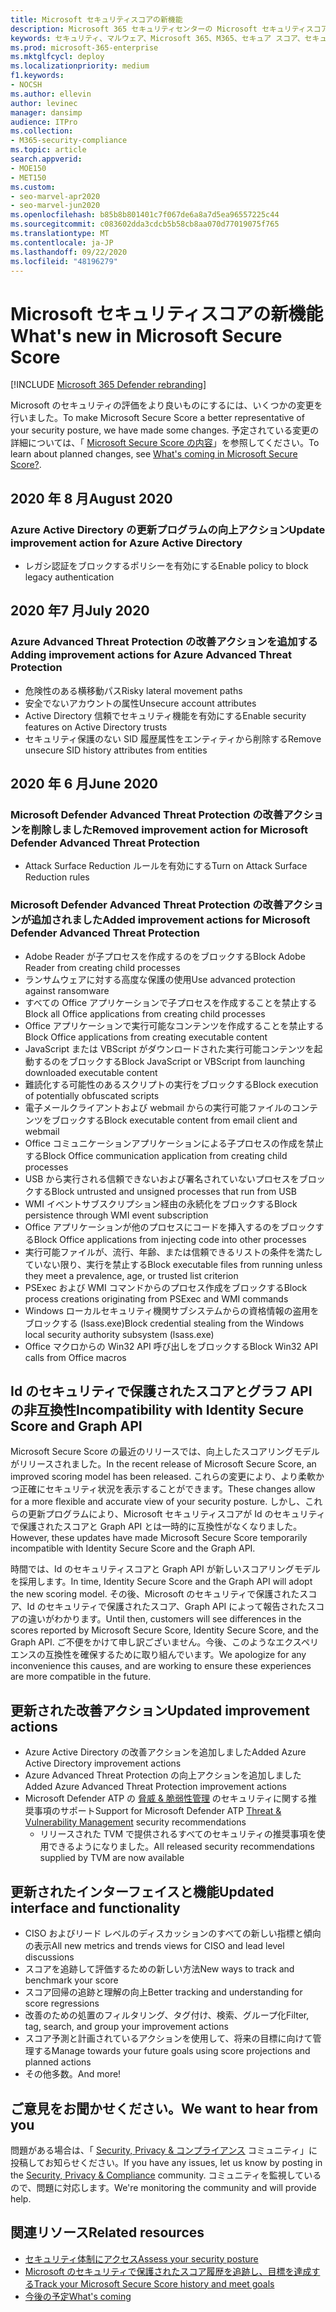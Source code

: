 ```yaml
---
title: Microsoft セキュリティスコアの新機能
description: Microsoft 365 セキュリティセンターの Microsoft セキュリティスコアに対して発生した新しい変更点について説明します。
keywords: セキュリティ、マルウェア、Microsoft 365、M365、セキュア スコア、セキュリティ センター、改善のための処置
ms.prod: microsoft-365-enterprise
ms.mktglfcycl: deploy
ms.localizationpriority: medium
f1.keywords:
- NOCSH
ms.author: ellevin
author: levinec
manager: dansimp
audience: ITPro
ms.collection:
- M365-security-compliance
ms.topic: article
search.appverid:
- MOE150
- MET150
ms.custom:
- seo-marvel-apr2020
- seo-marvel-jun2020
ms.openlocfilehash: b85b8b801401c7f067de6a8a7d5ea96557225c44
ms.sourcegitcommit: c083602dda3cdcb5b58cb8aa070d77019075f765
ms.translationtype: MT
ms.contentlocale: ja-JP
ms.lasthandoff: 09/22/2020
ms.locfileid: "48196279"
---
```

# <a name="whats-new-in-microsoft-secure-score"></a><span data-ttu-id="f2f0c-104">Microsoft セキュリティスコアの新機能</span><span class="sxs-lookup"><span data-stu-id="f2f0c-104">What's new in Microsoft Secure Score</span></span>

[!INCLUDE [Microsoft 365 Defender rebranding](../includes/microsoft-defender.md)]


<span data-ttu-id="f2f0c-105">Microsoft のセキュリティの評価をより良いものにするには、いくつかの変更を行いました。</span><span class="sxs-lookup"><span data-stu-id="f2f0c-105">To make Microsoft Secure Score a better representative of your security posture, we have made some changes.</span></span> <span data-ttu-id="f2f0c-106">予定されている変更の詳細については、「 [Microsoft Secure Score の内容](microsoft-secure-score-whats-coming.md)」を参照してください。</span><span class="sxs-lookup"><span data-stu-id="f2f0c-106">To learn about planned changes, see [What's coming in Microsoft Secure Score?](microsoft-secure-score-whats-coming.md).</span></span>

## <a name="august-2020"></a><span data-ttu-id="f2f0c-107">2020 年 8 月</span><span class="sxs-lookup"><span data-stu-id="f2f0c-107">August 2020</span></span>

### <a name="update-improvement-action-for-azure-active-directory"></a><span data-ttu-id="f2f0c-108">Azure Active Directory の更新プログラムの向上アクション</span><span class="sxs-lookup"><span data-stu-id="f2f0c-108">Update improvement action for Azure Active Directory</span></span>

- <span data-ttu-id="f2f0c-109">レガシ認証をブロックするポリシーを有効にする</span><span class="sxs-lookup"><span data-stu-id="f2f0c-109">Enable policy to block legacy authentication</span></span>

## <a name="july-2020"></a><span data-ttu-id="f2f0c-110">2020 年7 月</span><span class="sxs-lookup"><span data-stu-id="f2f0c-110">July 2020</span></span>

### <a name="adding-improvement-actions-for-azure-advanced-threat-protection"></a><span data-ttu-id="f2f0c-111">Azure Advanced Threat Protection の改善アクションを追加する</span><span class="sxs-lookup"><span data-stu-id="f2f0c-111">Adding improvement actions for Azure Advanced Threat Protection</span></span>

- <span data-ttu-id="f2f0c-112">危険性のある横移動パス</span><span class="sxs-lookup"><span data-stu-id="f2f0c-112">Risky lateral movement paths</span></span>
- <span data-ttu-id="f2f0c-113">安全でないアカウントの属性</span><span class="sxs-lookup"><span data-stu-id="f2f0c-113">Unsecure account attributes</span></span>
- <span data-ttu-id="f2f0c-114">Active Directory 信頼でセキュリティ機能を有効にする</span><span class="sxs-lookup"><span data-stu-id="f2f0c-114">Enable security features on Active Directory trusts</span></span>
- <span data-ttu-id="f2f0c-115">セキュリティ保護のない SID 履歴属性をエンティティから削除する</span><span class="sxs-lookup"><span data-stu-id="f2f0c-115">Remove unsecure SID history attributes from entities</span></span>

## <a name="june-2020"></a><span data-ttu-id="f2f0c-116">2020 年 6 月</span><span class="sxs-lookup"><span data-stu-id="f2f0c-116">June 2020</span></span>

### <a name="removed-improvement-action-for-microsoft-defender-advanced-threat-protection"></a><span data-ttu-id="f2f0c-117">Microsoft Defender Advanced Threat Protection の改善アクションを削除しました</span><span class="sxs-lookup"><span data-stu-id="f2f0c-117">Removed improvement action for Microsoft Defender Advanced Threat Protection</span></span>

* <span data-ttu-id="f2f0c-118">Attack Surface Reduction ルールを有効にする</span><span class="sxs-lookup"><span data-stu-id="f2f0c-118">Turn on Attack Surface Reduction rules</span></span>

### <a name="added-improvement-actions-for-microsoft-defender-advanced-threat-protection"></a><span data-ttu-id="f2f0c-119">Microsoft Defender Advanced Threat Protection の改善アクションが追加されました</span><span class="sxs-lookup"><span data-stu-id="f2f0c-119">Added improvement actions for Microsoft Defender Advanced Threat Protection</span></span>

* <span data-ttu-id="f2f0c-120">Adobe Reader が子プロセスを作成するのをブロックする</span><span class="sxs-lookup"><span data-stu-id="f2f0c-120">Block Adobe Reader from creating child processes</span></span>
* <span data-ttu-id="f2f0c-121">ランサムウェアに対する高度な保護の使用</span><span class="sxs-lookup"><span data-stu-id="f2f0c-121">Use advanced protection against ransomware</span></span>
* <span data-ttu-id="f2f0c-122">すべての Office アプリケーションで子プロセスを作成することを禁止する</span><span class="sxs-lookup"><span data-stu-id="f2f0c-122">Block all Office applications from creating child processes</span></span>
* <span data-ttu-id="f2f0c-123">Office アプリケーションで実行可能なコンテンツを作成することを禁止する</span><span class="sxs-lookup"><span data-stu-id="f2f0c-123">Block Office applications from creating executable content</span></span>
* <span data-ttu-id="f2f0c-124">JavaScript または VBScript がダウンロードされた実行可能コンテンツを起動するのをブロックする</span><span class="sxs-lookup"><span data-stu-id="f2f0c-124">Block JavaScript or VBScript from launching downloaded executable content</span></span>
* <span data-ttu-id="f2f0c-125">難読化する可能性のあるスクリプトの実行をブロックする</span><span class="sxs-lookup"><span data-stu-id="f2f0c-125">Block execution of potentially obfuscated scripts</span></span>
* <span data-ttu-id="f2f0c-126">電子メールクライアントおよび webmail からの実行可能ファイルのコンテンツをブロックする</span><span class="sxs-lookup"><span data-stu-id="f2f0c-126">Block executable content from email client and webmail</span></span>
* <span data-ttu-id="f2f0c-127">Office コミュニケーションアプリケーションによる子プロセスの作成を禁止する</span><span class="sxs-lookup"><span data-stu-id="f2f0c-127">Block Office communication application from creating child processes</span></span>
* <span data-ttu-id="f2f0c-128">USB から実行される信頼できないおよび署名されていないプロセスをブロックする</span><span class="sxs-lookup"><span data-stu-id="f2f0c-128">Block untrusted and unsigned processes that run from USB</span></span>
* <span data-ttu-id="f2f0c-129">WMI イベントサブスクリプション経由の永続化をブロックする</span><span class="sxs-lookup"><span data-stu-id="f2f0c-129">Block persistence through WMI event subscription</span></span>
* <span data-ttu-id="f2f0c-130">Office アプリケーションが他のプロセスにコードを挿入するのをブロックする</span><span class="sxs-lookup"><span data-stu-id="f2f0c-130">Block Office applications from injecting code into other processes</span></span>
* <span data-ttu-id="f2f0c-131">実行可能ファイルが、流行、年齢、または信頼できるリストの条件を満たしていない限り、実行を禁止する</span><span class="sxs-lookup"><span data-stu-id="f2f0c-131">Block executable files from running unless they meet a prevalence, age, or trusted list criterion</span></span>
* <span data-ttu-id="f2f0c-132">PSExec および WMI コマンドからのプロセス作成をブロックする</span><span class="sxs-lookup"><span data-stu-id="f2f0c-132">Block process creations originating from PSExec and WMI commands</span></span>
* <span data-ttu-id="f2f0c-133">Windows ローカルセキュリティ機関サブシステムからの資格情報の盗用をブロックする (lsass.exe)</span><span class="sxs-lookup"><span data-stu-id="f2f0c-133">Block credential stealing from the Windows local security authority subsystem (lsass.exe)</span></span>
* <span data-ttu-id="f2f0c-134">Office マクロからの Win32 API 呼び出しをブロックする</span><span class="sxs-lookup"><span data-stu-id="f2f0c-134">Block Win32 API calls from Office macros</span></span>

## <a name="incompatibility-with-identity-secure-score-and-graph-api"></a><span data-ttu-id="f2f0c-135">Id のセキュリティで保護されたスコアとグラフ API の非互換性</span><span class="sxs-lookup"><span data-stu-id="f2f0c-135">Incompatibility with Identity Secure Score and Graph API</span></span>

<span data-ttu-id="f2f0c-136">Microsoft Secure Score の最近のリリースでは、向上したスコアリングモデルがリリースされました。</span><span class="sxs-lookup"><span data-stu-id="f2f0c-136">In the recent release of Microsoft Secure Score, an improved scoring model has been released.</span></span> <span data-ttu-id="f2f0c-137">これらの変更により、より柔軟かつ正確にセキュリティ状況を表示することができます。</span><span class="sxs-lookup"><span data-stu-id="f2f0c-137">These changes allow for a more flexible and accurate view of your security posture.</span></span> <span data-ttu-id="f2f0c-138">しかし、これらの更新プログラムにより、Microsoft セキュリティスコアが Id のセキュリティで保護されたスコアと Graph API とは一時的に互換性がなくなりました。</span><span class="sxs-lookup"><span data-stu-id="f2f0c-138">However, these updates have made Microsoft Secure Score temporarily incompatible with Identity Secure Score and the Graph API.</span></span>

<span data-ttu-id="f2f0c-139">時間では、Id のセキュリティスコアと Graph API が新しいスコアリングモデルを採用します。</span><span class="sxs-lookup"><span data-stu-id="f2f0c-139">In time, Identity Secure Score and the Graph API will adopt the new scoring model.</span></span> <span data-ttu-id="f2f0c-140">その後、Microsoft のセキュリティで保護されたスコア、Id のセキュリティで保護されたスコア、Graph API によって報告されたスコアの違いがわかります。</span><span class="sxs-lookup"><span data-stu-id="f2f0c-140">Until then, customers will see differences in the scores reported by Microsoft Secure Score, Identity Secure Score, and the Graph API.</span></span> <span data-ttu-id="f2f0c-141">ご不便をかけて申し訳ございません。今後、このようなエクスペリエンスの互換性を確保するために取り組んでいます。</span><span class="sxs-lookup"><span data-stu-id="f2f0c-141">We apologize for any inconvenience this causes, and are working to ensure these experiences are more compatible in the future.</span></span>

## <a name="updated-improvement-actions"></a><span data-ttu-id="f2f0c-142">更新された改善アクション</span><span class="sxs-lookup"><span data-stu-id="f2f0c-142">Updated improvement actions</span></span>

- <span data-ttu-id="f2f0c-143">Azure Active Directory の改善アクションを追加しました</span><span class="sxs-lookup"><span data-stu-id="f2f0c-143">Added Azure Active Directory improvement actions</span></span>
- <span data-ttu-id="f2f0c-144">Azure Advanced Threat Protection の向上アクションを追加しました</span><span class="sxs-lookup"><span data-stu-id="f2f0c-144">Added Azure Advanced Threat Protection improvement actions</span></span>
- <span data-ttu-id="f2f0c-145">Microsoft Defender ATP の [脅威 & 脆弱性管理](https://docs.microsoft.com/windows/security/threat-protection/microsoft-defender-atp/next-gen-threat-and-vuln-mgt) のセキュリティに関する推奨事項のサポート</span><span class="sxs-lookup"><span data-stu-id="f2f0c-145">Support for Microsoft Defender ATP [Threat & Vulnerability Management](https://docs.microsoft.com/windows/security/threat-protection/microsoft-defender-atp/next-gen-threat-and-vuln-mgt) security recommendations</span></span>
    - <span data-ttu-id="f2f0c-146">リリースされた TVM で提供されるすべてのセキュリティの推奨事項を使用できるようになりました。</span><span class="sxs-lookup"><span data-stu-id="f2f0c-146">All released security recommendations supplied by TVM are now available</span></span>

## <a name="updated-interface-and-functionality"></a><span data-ttu-id="f2f0c-147">更新されたインターフェイスと機能</span><span class="sxs-lookup"><span data-stu-id="f2f0c-147">Updated interface and functionality</span></span>

* <span data-ttu-id="f2f0c-148">CISO およびリード レベルのディスカッションのすべての新しい指標と傾向の表示</span><span class="sxs-lookup"><span data-stu-id="f2f0c-148">All new metrics and trends views for CISO and lead level discussions</span></span>
* <span data-ttu-id="f2f0c-149">スコアを追跡して評価するための新しい方法</span><span class="sxs-lookup"><span data-stu-id="f2f0c-149">New ways to track and benchmark your score</span></span>
* <span data-ttu-id="f2f0c-150">スコア回帰の追跡と理解の向上</span><span class="sxs-lookup"><span data-stu-id="f2f0c-150">Better tracking and understanding for score regressions</span></span>
* <span data-ttu-id="f2f0c-151">改善のための処置のフィルタリング、タグ付け、検索、グループ化</span><span class="sxs-lookup"><span data-stu-id="f2f0c-151">Filter, tag, search, and group your improvement actions</span></span>
* <span data-ttu-id="f2f0c-152">スコア予測と計画されているアクションを使用して、将来の目標に向けて管理する</span><span class="sxs-lookup"><span data-stu-id="f2f0c-152">Manage towards your future goals using score projections and planned actions</span></span>
* <span data-ttu-id="f2f0c-153">その他多数。</span><span class="sxs-lookup"><span data-stu-id="f2f0c-153">And more!</span></span>

## <a name="we-want-to-hear-from-you"></a><span data-ttu-id="f2f0c-154">ご意見をお聞かせください。</span><span class="sxs-lookup"><span data-stu-id="f2f0c-154">We want to hear from you</span></span>

<span data-ttu-id="f2f0c-155">問題がある場合は、「 [Security, Privacy & コンプライアンス](https://techcommunity.microsoft.com/t5/Security-Privacy-Compliance/bd-p/security_privacy) コミュニティ」に投稿してお知らせください。</span><span class="sxs-lookup"><span data-stu-id="f2f0c-155">If you have any issues, let us know by posting in the [Security, Privacy & Compliance](https://techcommunity.microsoft.com/t5/Security-Privacy-Compliance/bd-p/security_privacy) community.</span></span> <span data-ttu-id="f2f0c-156">コミュニティを監視しているので、問題に対応します。</span><span class="sxs-lookup"><span data-stu-id="f2f0c-156">We're monitoring the community and will provide help.</span></span>

## <a name="related-resources"></a><span data-ttu-id="f2f0c-157">関連リソース</span><span class="sxs-lookup"><span data-stu-id="f2f0c-157">Related resources</span></span>

- [<span data-ttu-id="f2f0c-158">セキュリティ体制にアクセス</span><span class="sxs-lookup"><span data-stu-id="f2f0c-158">Assess your security posture</span></span>](microsoft-secure-score-improvement-actions.md)
- [<span data-ttu-id="f2f0c-159">Microsoft のセキュリティで保護されたスコア履歴を追跡し、目標を達成する</span><span class="sxs-lookup"><span data-stu-id="f2f0c-159">Track your Microsoft Secure Score history and meet goals</span></span>](microsoft-secure-score-history-metrics-trends.md)
- [<span data-ttu-id="f2f0c-160">今後の予定</span><span class="sxs-lookup"><span data-stu-id="f2f0c-160">What's coming</span></span>](microsoft-secure-score-whats-coming.md)
